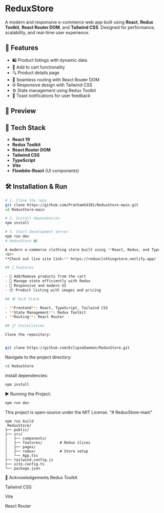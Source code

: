 # ReduxStore

A modern and responsive e-commerce web app built using **React**, **Redux Toolkit**, **React Router DOM**, and **Tailwind CSS**. Designed for performance, scalability, and real-time user experience.

## 🚀 Features

- 🛍️ Product listings with dynamic data  
- 🛒 Add to cart functionality  
- 🔍 Product details page  
- 🧭 Seamless routing with React Router DOM  
- 🌐 Responsive design with Tailwind CSS  
- ⚙️ State management using Redux Toolkit  
- 🔄 Toast notifications for user feedback  

## 📸 Preview

<!-- Optional: Add a screenshot -->
<!-- ![App Preview](https://your-screenshot-link.com) -->

## 🧪 Tech Stack

- **React 19**  
- **Redux Toolkit**  
- **React Router DOM**  
- **Tailwind CSS**  
- **TypeScript**  
- **Vite**  
- **Flowbite-React** (UI components)  

## 🛠️ Installation & Run

```bash
# 1. Clone the repo
git clone https://github.com/Pratham54301/ReduxStore-main.git
cd ReduxStore-main

# 2. Install dependencies
npm install

# 3. Start development server
npm run dev
# ReduxStore 🛍️

A modern e-commerce clothing store built using **React, Redux, and TypeScript**.
<br>
**Check out live site link:** https://reduxclothingstore.netlify.app/

## 🚀 Features

- 🛒 Add/Remove products from the cart
- 🔄 Manage state efficiently with Redux
- 🎨 Responsive and modern UI
- 📦 Product listing with images and pricing

## 🛠️ Tech Stack

- **Frontend**: React, TypeScript, Tailwind CSS
- **State Management**: Redux Toolkit
- **Routing**: React Router

## 📦 Installation

Clone the repository:


git clone https://github.com/EclipseDaemon/ReduxStore.git
```

Navigate to the project directory:

```bash
cd ReduxStore

```

Install dependencies:

```bash
npm install

```

▶️ Running the Project:

```bash
npm run dev

```

This project is open-source under the MIT License.
"# ReduxStore-main" 
```
npm run build
 ReduxStore/
├── public/
├── src/
│   ├── components/
│   ├── features/        # Redux slices
│   ├── pages/
│   ├── redux/           # Store setup
│   └── App.tsx
├── tailwind.config.js
├── vite.config.ts
└── package.json
```

🙏 Acknowledgements
Redux Toolkit

Tailwind CSS

Vite

React Router
